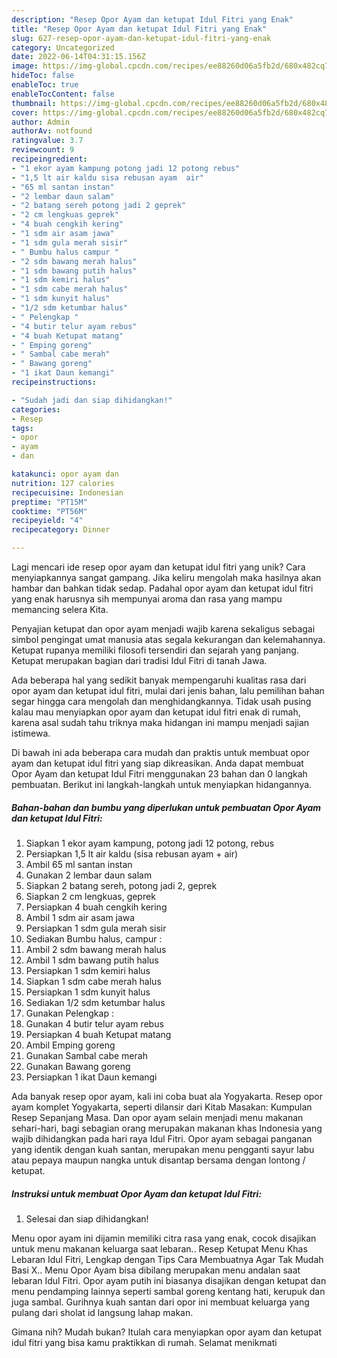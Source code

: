 ```yaml
---
description: "Resep Opor Ayam dan ketupat Idul Fitri yang Enak"
title: "Resep Opor Ayam dan ketupat Idul Fitri yang Enak"
slug: 627-resep-opor-ayam-dan-ketupat-idul-fitri-yang-enak
category: Uncategorized
date: 2022-06-14T04:31:15.156Z
image: https://img-global.cpcdn.com/recipes/ee88260d06a5fb2d/680x482cq70/opor-ayam-dan-ketupat-idul-fitri-foto-resep-utama.jpg
hideToc: false
enableToc: true
enableTocContent: false
thumbnail: https://img-global.cpcdn.com/recipes/ee88260d06a5fb2d/680x482cq70/opor-ayam-dan-ketupat-idul-fitri-foto-resep-utama.jpg
cover: https://img-global.cpcdn.com/recipes/ee88260d06a5fb2d/680x482cq70/opor-ayam-dan-ketupat-idul-fitri-foto-resep-utama.jpg
author: Admin
authorAv: notfound
ratingvalue: 3.7
reviewcount: 9
recipeingredient:
- "1 ekor ayam kampung potong jadi 12 potong rebus"
- "1,5 lt air kaldu sisa rebusan ayam  air"
- "65 ml santan instan"
- "2 lembar daun salam"
- "2 batang sereh potong jadi 2 geprek"
- "2 cm lengkuas geprek"
- "4 buah cengkih kering"
- "1 sdm air asam jawa"
- "1 sdm gula merah sisir"
- " Bumbu halus campur "
- "2 sdm bawang merah halus"
- "1 sdm bawang putih halus"
- "1 sdm kemiri halus"
- "1 sdm cabe merah halus"
- "1 sdm kunyit halus"
- "1/2 sdm ketumbar halus"
- " Pelengkap "
- "4 butir telur ayam rebus"
- "4 buah Ketupat matang"
- " Emping goreng"
- " Sambal cabe merah"
- " Bawang goreng"
- "1 ikat Daun kemangi"
recipeinstructions:

- "Sudah jadi dan siap dihidangkan!"
categories:
- Resep
tags:
- opor
- ayam
- dan

katakunci: opor ayam dan 
nutrition: 127 calories
recipecuisine: Indonesian
preptime: "PT15M"
cooktime: "PT56M"
recipeyield: "4"
recipecategory: Dinner

---
```





Lagi mencari ide resep opor ayam dan ketupat idul fitri yang unik? Cara menyiapkannya sangat gampang. Jika keliru mengolah maka hasilnya akan hambar dan bahkan tidak sedap. Padahal opor ayam dan ketupat idul fitri yang enak harusnya sih mempunyai aroma dan rasa yang mampu memancing selera Kita.





Penyajian ketupat dan opor ayam menjadi wajib karena sekaligus sebagai simbol pengingat umat manusia atas segala kekurangan dan kelemahannya. Ketupat rupanya memiliki filosofi tersendiri dan sejarah yang panjang. Ketupat merupakan bagian dari tradisi Idul Fitri di tanah Jawa.

Ada beberapa hal yang sedikit banyak mempengaruhi kualitas rasa dari opor ayam dan ketupat idul fitri, mulai dari jenis bahan, lalu pemilihan bahan segar hingga cara mengolah dan menghidangkannya. Tidak usah pusing kalau mau menyiapkan opor ayam dan ketupat idul fitri enak di rumah, karena asal sudah tahu triknya maka hidangan ini mampu menjadi sajian istimewa.






Di bawah ini ada beberapa cara mudah dan praktis untuk membuat opor ayam dan ketupat idul fitri yang siap dikreasikan. Anda dapat membuat Opor Ayam dan ketupat Idul Fitri menggunakan 23 bahan dan 0 langkah pembuatan. Berikut ini langkah-langkah untuk menyiapkan hidangannya.

<!--inarticleads1-->

##### Bahan-bahan dan bumbu yang diperlukan untuk pembuatan Opor Ayam dan ketupat Idul Fitri:

1. Siapkan 1 ekor ayam kampung, potong jadi 12 potong, rebus
1. Persiapkan 1,5 lt air kaldu (sisa rebusan ayam + air)
1. Ambil 65 ml santan instan
1. Gunakan 2 lembar daun salam
1. Siapkan 2 batang sereh, potong jadi 2, geprek
1. Siapkan 2 cm lengkuas, geprek
1. Persiapkan 4 buah cengkih kering
1. Ambil 1 sdm air asam jawa
1. Persiapkan 1 sdm gula merah sisir
1. Sediakan  Bumbu halus, campur :
1. Ambil 2 sdm bawang merah halus
1. Ambil 1 sdm bawang putih halus
1. Persiapkan 1 sdm kemiri halus
1. Siapkan 1 sdm cabe merah halus
1. Persiapkan 1 sdm kunyit halus
1. Sediakan 1/2 sdm ketumbar halus
1. Gunakan  Pelengkap :
1. Gunakan 4 butir telur ayam rebus
1. Persiapkan 4 buah Ketupat matang
1. Ambil  Emping goreng
1. Gunakan  Sambal cabe merah
1. Gunakan  Bawang goreng
1. Persiapkan 1 ikat Daun kemangi


Ada banyak resep opor ayam, kali ini coba buat ala Yogyakarta. Resep opor ayam komplet Yogyakarta, seperti dilansir dari Kitab Masakan: Kumpulan Resep Sepanjang Masa. Dan opor ayam selain menjadi menu makanan sehari-hari, bagi sebagian orang merupakan makanan khas Indonesia yang wajib dihidangkan pada hari raya Idul Fitri. Opor ayam sebagai panganan yang identik dengan kuah santan, merupakan menu pengganti sayur labu atau pepaya maupun nangka untuk disantap bersama dengan lontong / ketupat. 

<!--inarticleads2-->

##### Instruksi untuk membuat Opor Ayam dan ketupat Idul Fitri:


1. Selesai dan siap dihidangkan!

Menu opor ayam ini dijamin memiliki citra rasa yang enak, cocok disajikan untuk menu makanan keluarga saat lebaran.. Resep Ketupat Menu Khas Lebaran Idul Fitri, Lengkap dengan Tips Cara Membuatnya Agar Tak Mudah Basi X.. Menu Opor Ayam bisa dibilang merupakan menu andalan saat lebaran Idul Fitri. Opor ayam putih ini biasanya disajikan dengan ketupat dan menu pendamping lainnya seperti sambal goreng kentang hati, kerupuk dan juga sambal. Gurihnya kuah santan dari opor ini membuat keluarga yang pulang dari sholat id langsung lahap makan. 

Gimana nih? Mudah bukan? Itulah cara menyiapkan opor ayam dan ketupat idul fitri yang bisa kamu praktikkan di rumah. Selamat menikmati
